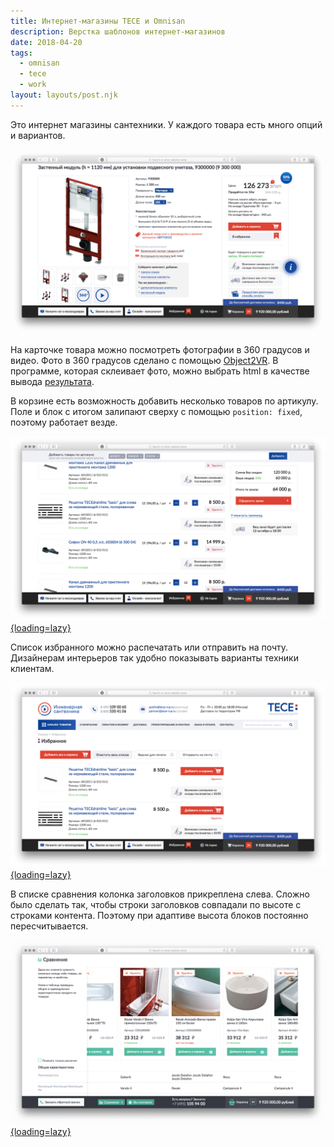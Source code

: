 ```yaml
---
title: Интернет-магазины TECE и Omnisan
description: Верстка шаблонов интернет-магазинов
date: 2018-04-20
tags:
  - omnisan
  - tece
  - work
layout: layouts/post.njk
---
```

Это интернет магазины сантехники. У каждого товара есть много опций и вариантов.

[![Скриншот страницы карточки товара](./images/tece-0.png)](/test/tece/item.html)

На карточке товара можно посмотреть фотографии в 360 градусов и видео. Фото в 360 градусов сделано с помощью [Object2VR](https://ggnome.com/object2vr). В программе, которая склеивает фото, можно выбрать html в качестве вывода [результата](https://ggnome.com/wiki/HTML5_Output_%28Object2VR%29).

В корзине есть возможность добавить несколько товаров по артикулу. Поле и блок с итогом залипают сверху c помощью `position: fixed`, поэтому работает везде.

[![Скриншот страницы корзины](./images/tece-1.png){loading=lazy}](/test/tece/cart.html)

Список избранного можно распечатать или отправить на почту. Дизайнерам интерьеров так удобно показывать варианты техники клиентам.

[![Скриншот страницы избранного](./images/tece-2.png){loading=lazy}](/test/tece/fav.html)

В списке сравнения колонка заголовков прикреплена слева. Сложно было сделать так, чтобы строки заголовков совпадали по высоте с строками контента. Поэтому при адаптиве высота блоков постоянно пересчитывается.

[![Скриншот страницы избранного](./images/omnisan-0.png){loading=lazy}](/test/omnisan/compare.html)
